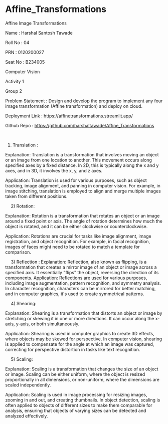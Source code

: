 # Affine_Transformations
Affine Image Transformations

Name : Harshal Santosh Tawade

Roll No : 04

PRN : 0120200027

Seat No : B234005


Computer Vision

Activity 1

Group 2


Problem Statement : Design and develop the program to implement any four  image transformation (Affine transformation) and deploy on cloud.




Deployment Link : https://affinetransformations.streamlit.app/

Github Repo : https://github.com/harshaltawade/Affine_Transformations


 
 
1)	Translation : 

Explanation: Translation is a transformation that involves moving an object or an image from one location to another. This movement occurs along specified axes by a fixed distance. In 2D, this is typically along the x and y axes, and in 3D, it involves the x, y, and z axes.

Application: Translation is used for various purposes, such as object tracking, image alignment, and panning in computer vision. For example, in image stitching, translation is employed to align and merge multiple images taken from different positions.

 
 
 
2)	Rotation:

Explanation: Rotation is a transformation that rotates an object or an image around a fixed point or axis. The angle of rotation determines how much the object is rotated, and it can be either clockwise or counterclockwise.

Application: Rotations are crucial for tasks like image alignment, image registration, and object recognition. For example, in facial recognition, images of faces might need to be rotated to match a template for comparison.
 
 
 
3)	Reflection :
Explanation: Reflection, also known as flipping, is a transformation that creates a mirror image of an object or image across a specified axis. It essentially "flips" the object, reversing the direction of its components.
Application: Reflections are used for various purposes, including image augmentation, pattern recognition, and symmetry analysis. In character recognition, characters can be mirrored for better matching, and in computer graphics, it's used to create symmetrical patterns.
 

 
 
4)	Shearing:

Explanation: Shearing is a transformation that distorts an object or image by stretching or skewing it in one or more directions. It can occur along the x-axis, y-axis, or both simultaneously.

Application: Shearing is used in computer graphics to create 3D effects, where objects may be skewed for perspective. In computer vision, shearing is applied to compensate for the angle at which an image was captured, correcting for perspective distortion in tasks like text recognition.
 
 
 
5)	Scaling:

Explanation: Scaling is a transformation that changes the size of an object or image. Scaling can be either uniform, where the object is resized proportionally in all dimensions, or non-uniform, where the dimensions are scaled independently.

Application: Scaling is used in image processing for resizing images, zooming in and out, and creating thumbnails. In object detection, scaling is often applied to objects of different sizes to make them comparable for analysis, ensuring that objects of varying sizes can be detected and analyzed effectively.
 


